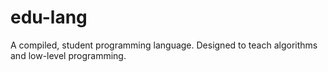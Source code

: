 # edu-lang
A compiled, student programming language. Designed to teach algorithms and low-level programming.
